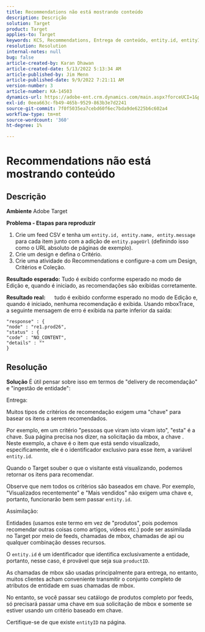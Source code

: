 ```yaml
---
title: Recommendations não está mostrando conteúdo
description: Descrição
solution: Target
product: Target
applies-to: Target
keywords: KCS, Recommendations, Entrega de conteúdo, entity.id, entityID, productID, chave, identificador
resolution: Resolution
internal-notes: null
bug: false
article-created-by: Karan Dhawan
article-created-date: 5/13/2022 5:13:34 AM
article-published-by: Jim Menn
article-published-date: 9/9/2022 7:21:11 AM
version-number: 3
article-number: KA-14503
dynamics-url: https://adobe-ent.crm.dynamics.com/main.aspx?forceUCI=1&pagetype=entityrecord&etn=knowledgearticle&id=45c52a6f-7bd2-ec11-a7b5-00224809c101
exl-id: 0eea663c-fb49-465b-9529-863b3e7d2241
source-git-commit: 7f0f5035ea7cebd60f6ec7bda9de6225b6c602a4
workflow-type: tm+mt
source-wordcount: '360'
ht-degree: 1%

---
```


# Recommendations não está mostrando conteúdo

## Descrição


<b>Ambiente</b>
Adobe Target

<b>Problema - Etapas para reproduzir</b>

1. Crie um feed CSV e tenha um `entity.id, entity.name, entity.message` para cada item junto com a adição de `entity.pageUrl` (definindo isso como o URL absoluto de páginas de exemplo).
2. Crie um design e defina o Critério.
3. Crie uma atividade do Recommendations e configure-a com um Design, Critérios e Coleção.


<b>Resultado esperado:</b>
Tudo é exibido conforme esperado no modo de Edição e, quando é iniciado, as recomendações são exibidas corretamente.

<b>Resultado real:</b>
&#x200B; &#x200B; &#x200B; &#x200B; &#x200B; tudo é exibido conforme esperado no modo de Edição e, quando é iniciado, nenhuma recomendação é exibida.
Usando mboxTrace, a seguinte mensagem de erro é exibida na parte inferior da saída:

```
"response" : {
"node" : "re1.prod26",
"status" : {
"code" : "NO_CONTENT",
"details" : ""
}
```

## Resolução


<b>Solução</b>
É útil pensar sobre isso em termos de &quot;delivery de recomendação&quot; e &quot;ingestão de entidade&quot;:



Entrega:

Muitos tipos de critérios de recomendação exigem uma &quot;chave&quot; para basear os itens a serem recomendados.

Por exemplo, em um critério &quot;pessoas que viram isto viram isto&quot;, &quot;esta&quot; é a chave. Sua página precisa nos dizer, na solicitação da mbox, a chave . Neste exemplo, a chave é o item que está sendo visualizado, especificamente, ele é o identificador exclusivo para esse item, a variável `entity.id`.

Quando o Target souber o que o visitante está visualizando, podemos retornar os itens para recomendar.

Observe que nem todos os critérios são baseados em chave. Por exemplo, &quot;Visualizados recentemente&quot; e &quot;Mais vendidos&quot; não exigem uma chave e, portanto, funcionarão bem sem passar `entity.id`.



Assimilação:

Entidades (usamos este termo em vez de &quot;produtos&quot;, pois podemos recomendar outras coisas como artigos, vídeos etc.) pode ser assimilada no Target por meio de feeds, chamadas de mbox, chamadas de api ou qualquer combinação desses recursos.

O `entity.id` é um identificador que identifica exclusivamente a entidade, portanto, nesse caso, é provável que seja sua `productID`.

As chamadas de mbox são usadas principalmente para entrega, no entanto, muitos clientes acham conveniente transmitir o conjunto completo de atributos de entidade em suas chamadas de mbox.

No entanto, se você passar seu catálogo de produtos completo por feeds, só precisará passar uma chave em sua solicitação de mbox e somente se estiver usando um critério baseado em chave.



Certifique-se de que existe `entityID` na página.
